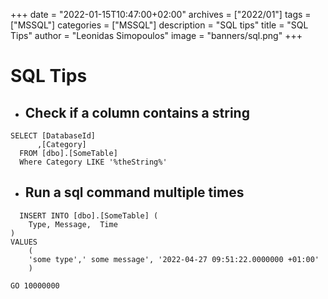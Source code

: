 +++
date = "2022-01-15T10:47:00+02:00"
archives = ["2022/01"]
tags = ["MSSQL"]
categories = ["MSSQL"]
description = "SQL tips"
title = "SQL Tips"
author = "Leonidas Simopoulos"
image = "banners/sql.png"
+++


# SQL Tips 
<!--more-->
* ##  Check if a column contains a string



```
SELECT [DatabaseId]
      ,[Category]
  FROM [dbo].[SomeTable]
  Where Category LIKE '%theString%'
```


* ## Run a sql command multiple times

```
  INSERT INTO [dbo].[SomeTable] (
   	Type, Message,	Time
)
VALUES
    (
	'some type',' some message', '2022-04-27 09:51:22.0000000 +01:00'
	)
	
GO 10000000
```
